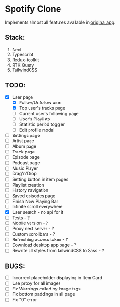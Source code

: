 # Spotify Clone #

Implements almost all features available in [original app](open.spotify.com).

## Stack: ##
1. Next
2. Typescript
3. Redux-toolkit
4. RTK Query
5. TailwindCSS

## TODO: ##
- [x] User page
    - [x] Follow/Unfollow user
    - [x] Top user's tracks page
    - [ ] Current user's following page
    - [ ] User's Playlists
    - [ ] Statistic period toggler
    - [ ] Edit profile modal
- [ ] Settings page
- [ ] Artist page
- [ ] Album page
- [ ] Track page
- [ ] Episode page
- [ ] Podcast page
- [ ] Music Player
- [ ] Drag'n'Drop
- [ ] Setting button in item pages
- [ ] Playlist creation
- [ ] History navigation
- [ ] Saved episodes page
- [ ] Finish Now Playing Bar
- [ ] Infinite scroll everywhere
- [x] User search - no api for it
- [ ] Tests - ?
- [ ] Mobile version - ?
- [ ] Proxy next server - ?
- [ ] Custom scrollbars - ?
- [ ] Refreshing access token - ?
- [ ] Download desktop app page - ?
- [ ] Rewrite all styles from tailwindCSS to Sass - ?

## BUGS: ##
- [ ] Incorrect placeholder displaying in Item Card
- [ ] Use proxy for all images
- [ ] Fix Warnings called by Image tags
- [ ] Fix bottom paddings in all page
- [ ] Fix "0" error